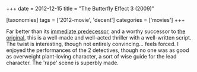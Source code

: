 +++
date = 2012-12-15
title = "The Butterfly Effect 3 (2009)"

[taxonomies]
tags = ['2012-movie', 'decent']
categories = ['movies']
+++

Far better than its [immediate predecessor], and a worthy successor to
[the original], this is a well-made and well-acted thriller with a
well-written script. The twist is interesting, though not entirely
convincing\... feels forced. I enjoyed the performances of the 2
detectives, though no one was as good as overweight plant-loving
character, a sort of wise guide for the lead character. The \'rape\'
scene is superbly made.

  [immediate predecessor]: http://tshepang.net/the-butterfly-effect-2-2006
  [the original]: http://tshepang.net/the-butterfly-effect-2004
